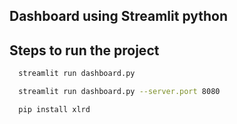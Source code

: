 ## Dashboard using Streamlit python



## Steps to run the project 

````bash
  streamlit run dashboard.py

````

````bash
  streamlit run dashboard.py --server.port 8080

````

````bash
  pip install xlrd
````

